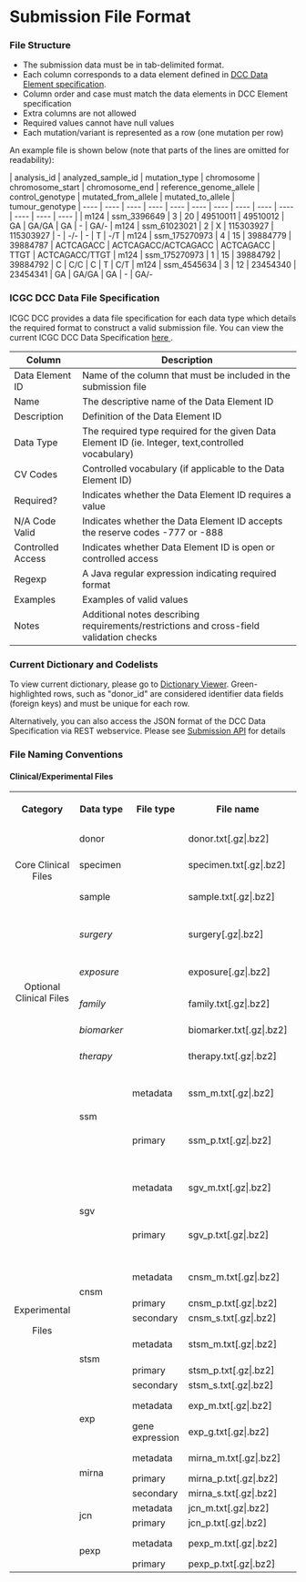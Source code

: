 # Submission File Format

### File Structure

* The submission data must be in tab-delimited format.
* Each column corresponds to a data element defined in [DCC Data Element specification][1].
* Column order and case must match the data elements in DCC Element specification
* Extra columns are not allowed
* Required values cannot have null values
* Each mutation/variant is represented as a row (one mutation per row)

An example file is shown below (note that parts of the lines are omitted for readability):

| analysis_id | analyzed_sample_id | mutation_type | chromosome | chromosome_start | chromosome_end | reference_genome_allele | control_genotype | mutated_from_allele | mutated_to_allele | tumour_genotype
| ---- | ---- | ---- | ---- | ---- | ---- | ---- | ---- | ---- | ---- | ---- | ---- | ---- |
| m124  |  ssm_3396649   |  3 | 20 | 49510011    |    49510012 | GA     |   GA/GA  |   GA | - | GA/-
| m124  |  ssm_61023021  |  2 | X | 115303927    |   115303927 | -     |    -/-   |    - | T | -/T
| m124  |  ssm_175270973 |  4 | 15 | 39884779    |    39884787 | ACTCAGACC | ACTCAGACC/ACTCAGACC | ACTCAGACC | TTGT | ACTCAGACC/TTGT
| m124  |  ssm_175270973 |  1 | 15 | 39884792    |   39884792 | C | C/C |    C | T | C/T
| m124  |  ssm_4545634   |  3 | 12 | 23454340    |    23454341 | GA    |    GA/GA  |   GA | - | GA/-

### ICGC DCC Data File Specification

ICGC DCC provides a data file specification for each data type which details the required format to construct a valid submission file. You can view the current ICGC DCC Data Specification [here ][1].

| Column |  Description |
| ---- | ---- |
| Data Element ID |  Name of the column that must be included in the submission file |
| Name |  The descriptive name of the Data Element ID |
| Description |  Definition of the Data Element ID |
| Data Type |  The required type required for the given Data Element ID (ie. Integer, text,controlled vocabulary) |
| CV Codes |  Controlled vocabulary (if applicable to the Data Element ID) |
| Required? |  Indicates whether the Data Element ID requires a value |
| N/A Code Valid |  Indicates whether the Data Element ID accepts the reserve codes -777 or -888 |
| Controlled Access |  Indicates whether Data Element ID is open or controlled access |
| Regexp |  A Java regular expression indicating required format |
| Examples |  Examples of valid values |
| Notes |  Additional notes describing requirements/restrictions and cross-field validation checks |

### Current Dictionary and Codelists

To view current dictionary, please go to [Dictionary Viewer][2]. Green-highlighted rows, such as "donor_id" are considered identifier data fields (foreign keys) and must be unique for each row.

Alternatively, you can also access the JSON format of the DCC Data Specification via REST webservice. Please see [Submission API][3] for details


### File Naming Conventions

#### Clinical/Experimental Files

<table class="confluenceTable">
<tbody>
<tr>
<th colspan="1" class="confluenceTh">Category</th>
<th colspan="1" class="confluenceTh">Data type</th>
<th colspan="1" class="confluenceTh">File type</th>
<th colspan="1" class="confluenceTh">File name</th>
<th colspan="1" class="confluenceTh">
<p><strong>Description</strong></p>
</th>
</tr>
<tr>
<td rowspan="3" class="confluenceTd">
<p style="text-align: center;"></p>
<p style="text-align: center;">Core Clinical Files</p>
</td>
<td class="highlight-blue confluenceTd" colspan="1" data-highlight-colour="blue">donor</td>
<td class="highlight-blue confluenceTd" colspan="1" data-highlight-colour="blue"> </td>
<td class="highlight-blue confluenceTd" colspan="1" data-highlight-colour="blue">donor.txt[.gz|.bz2]</td>
<td class="highlight-blue confluenceTd" colspan="1" data-highlight-colour="blue">Donor information</td>
</tr>
<tr>
<td colspan="1" class="confluenceTd">specimen</td>
<td colspan="1" class="confluenceTd"> </td>
<td colspan="1" class="confluenceTd">specimen.txt[.gz|.bz2]</td>
<td colspan="1" class="confluenceTd">Specimen information</td>
</tr>
<tr>
<td class="highlight-blue confluenceTd" colspan="1" data-highlight-colour="blue">sample</td>
<td class="highlight-blue confluenceTd" colspan="1" data-highlight-colour="blue"> </td>
<td class="highlight-blue confluenceTd" colspan="1" data-highlight-colour="blue">sample.txt[.gz|.bz2]</td>
<td class="highlight-blue confluenceTd" colspan="1" data-highlight-colour="blue">Analyzed sample information</td>
</tr>
<tr>
<td rowspan="5" class="confluenceTd">
<p style="text-align: center;">Optional Clinical Files</p>
</td>
<td colspan="1" class="confluenceTd"><em>surgery</em></td>
<td colspan="1" class="confluenceTd"> </td>
<td colspan="1" class="confluenceTd">surgery[.gz|.bz2]</td>
<td colspan="1" class="confluenceTd"><em>Donor surgery information</em></td>
</tr>
<tr>
<td class="highlight-blue confluenceTd" colspan="1" data-highlight-colour="blue"><em>exposure</em></td>
<td class="highlight-blue confluenceTd" colspan="1" data-highlight-colour="blue"> </td>
<td class="highlight-blue confluenceTd" colspan="1" data-highlight-colour="blue">exposure[.gz|.bz2]</td>
<td class="highlight-blue confluenceTd" colspan="1" data-highlight-colour="blue"><em>Donor environmental exposure</em></td>
</tr>
<tr>
<td colspan="1" class="confluenceTd"><em>family</em></td>
<td colspan="1" class="confluenceTd"> </td>
<td colspan="1" class="confluenceTd">family.txt[.gz|.bz2]</td>
<td colspan="1" class="confluenceTd"><em>Donor family history</em></td>
</tr>
<tr>
<td class="highlight-blue confluenceTd" colspan="1" data-highlight-colour="blue"><em>biomarker</em></td>
<td class="highlight-blue confluenceTd" colspan="1" data-highlight-colour="blue"> </td>
<td class="highlight-blue confluenceTd" colspan="1" data-highlight-colour="blue">biomarker.txt[.gz|.bz2]</td>
<td class="highlight-blue confluenceTd" colspan="1" data-highlight-colour="blue"><em>Donor biomarkers</em></td>
</tr>
<tr>
<td colspan="1" class="confluenceTd"><em>therapy</em></td>
<td colspan="1" class="confluenceTd"> </td>
<td colspan="1" class="confluenceTd">therapy.txt[.gz|.bz2]</td>
<td colspan="1" class="confluenceTd"><em>Donor therapy</em></td>
</tr>
<tr>
<td rowspan="20" class="confluenceTd">
<p style="text-align: center;"></p>
<p style="text-align: center;"></p>
<p style="text-align: center;"></p>
<p style="text-align: center;"></p>
<p style="text-align: center;"></p>
<p style="text-align: center;"></p>
<p style="text-align: center;"></p>
<p style="text-align: center;"></p>
<p style="text-align: center;"></p>
<p style="text-align: center;">Experimental</p>
<p style="text-align: center;">Files</p>
<p></p>
</td>
<td class="highlight-blue confluenceTd" data-highlight-colour="blue" rowspan="2">ssm</td>
<td class="highlight-blue confluenceTd" colspan="1" data-highlight-colour="blue">metadata</td>
<td class="highlight-blue confluenceTd" colspan="1" data-highlight-colour="blue">ssm_m.txt[.gz|.bz2]</td>
<td class="highlight-blue confluenceTd" data-highlight-colour="blue" rowspan="2">Simple somatic mutations including single base substitutions and indels of ≤200 bp</td>
</tr>
<tr>
<td class="highlight-blue confluenceTd" colspan="1" data-highlight-colour="blue">primary</td>
<td class="highlight-blue confluenceTd" colspan="1" data-highlight-colour="blue"><span>ssm_p.txt[.gz|.bz2]</span></td>
</tr>
<tr>
<td rowspan="2" class="confluenceTd">sgv</td>
<td colspan="1" class="confluenceTd"><span>metadata</span></td>
<td colspan="1" class="confluenceTd">sgv_m.txt[.gz|.bz2]</td>
<td rowspan="2" class="confluenceTd">Simple germline variations including single base substitutions and indels of ≤200 bp</td>
</tr>
<tr>
<td colspan="1" class="confluenceTd"><span>primary</span></td>
<td colspan="1" class="confluenceTd"><span>sgv_p.txt[.gz|.bz2]</span></td>
</tr>
<tr>
<td class="highlight-blue confluenceTd" data-highlight-colour="blue" rowspan="3">cnsm</td>
<td>metadata</td>
<td>cnsm_m.txt[.gz|.bz2]</td>
<td>Copy number somatic mutations</td>
</tr>
<tr>
<td>primary</td>
<td>cnsm_p.txt[.gz|.bz2]</td>
</tr>
<tr>
<td>secondary</td>
<td>cnsm_s.txt[.gz|.bz2]</td>
</tr>
<tr>
<td rowspan="3">stsm</td>
<td>metadata</td>
<td>stsm_m.txt[.gz|.bz2]</td>
<td>Structural somatic mutations</td>
</tr>
<tr>
<td>primary</td>
<td>stsm_p.txt[.gz|.bz2]</td>
</tr>
<tr>
<td>secondary</td>
<td>stsm_s.txt[.gz|.bz2]</td>
</tr>
<tr>
<td rowspan="2">exp</td>
<td>metadata</td>
<td>exp_m.txt[.gz|.bz2]</td>
<td>Gene expression</td>
</tr>
<tr>
<td>gene expression</td>
<td>exp_g.txt[.gz|.bz2]</td>
</tr>
<tr></tr>
<td rowspan="3">mirna</td>
<td>metadata</td>
<td>mirna_m.txt[.gz|.bz2]</td>
<td>miRNA expression</td>
</tr>
<tr>
<td>primary</td>
<td>mirna_p.txt[.gz|.bz2]</td>
</tr>
<tr>
<td>secondary</td>
<td>mirna_s.txt[.gz|.bz2]</td>
</tr>
<tr>
<td rowspan="2">jcn</td>
<td>metadata</td>
<td>jcn_m.txt[.gz|.bz2]</td>
<td>Exon junction</td>
</tr>
<tr>
<td>primary</td>
<td>jcn_p.txt[.gz|.bz2]</td>
</tr>
<tr>
<td rowspan="2">pexp</td>
<td>metadata</td>
<td>pexp_m.txt[.gz|.bz2]</td>
<td>Protein expression</td>
</tr>
<tr>
<td>primary</td>
<td>pexp_p.txt[.gz|.bz2]</td>
</tr>
</tbody></table>

[1]: /dictionary/release-17/
[2]: /dictionary/viewer/
[3]: /submission/api/
